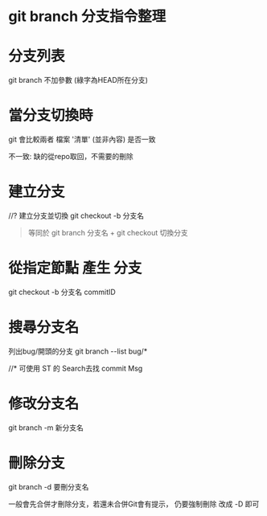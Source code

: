 # git branch 分支指令整理

# 分支列表
git branch 
不加參數 (綠字為HEAD所在分支)

# 當分支切換時
git 會比較兩者 檔案 '清單' (並非內容) 是否一致

不一致: 缺的從repo取回，不需要的刪除

# 

# 建立分支
//? 建立分支並切換
git checkout -b 分支名 
> 等同於 git branch 分支名 + git checkout 切換分支

# 從指定節點 產生 分支
git checkout -b 分支名 commitID

# 搜尋分支名
列出bug/開頭的分支
git branch --list bug/* 

//* 可使用 ST 的 Search去找 commit Msg

# 修改分支名
git branch -m 新分支名

# 刪除分支
git branch -d 要刪分支名

一般會先合併才刪除分支，若還未合併Git會有提示，
仍要強制刪除 改成 -D 即可